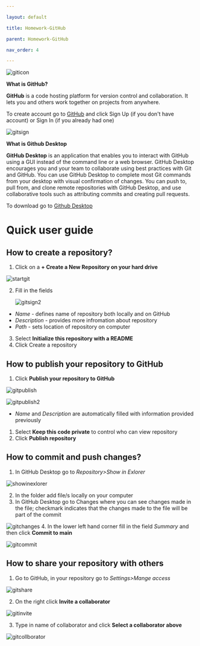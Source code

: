 ```yaml
---

layout: default

title: Homework-GitHub

parent: Homework-GitHub

nav_order: 4

---
```


![giticon](./images/giticon.jpg)

**What is GitHub?**

**GitHub** is a code hosting platform for version control and collaboration. It lets you and others work together on projects from anywhere.

To create account go to [GitHub](https://github.com/) and click Sign Up (if you don't have account) or Sign In
 (if you already had one)

 ![gitsign](./images/gitsign.png)



 **What is Github Desktop**

 **GitHub Desktop** is an application that enables you to interact with GitHub using a GUI instead of the command line or a web browser. GitHub Desktop encourages you and your team to collaborate using best practices with Git and GitHub. You can use GitHub Desktop to complete most Git commands from your desktop with visual confirmation of changes. You can push to, pull from, and clone remote repositories with GitHub Desktop, and use collaborative tools such as attributing commits and creating pull requests.

 To download go to [Github Desktop](https://desktop.github.com/)


**Quick user guide**
===


## How to create a repository?

1. Click on a **+ Create a New Repository on your hard drive**


![startgit](./images/startgit.png)


2. Fill in the fields

   ![gitsign2](./images/gitsign2.png)

- *Name* - defines name of repository both locally and on GitHub
- *Description* - provides more infromation about repository
- *Path* - sets location of repository on computer

3. Select **Initialize this repository with a README**  
4. Click Create a repository

## How to publish your repository to GitHub

1. Click **Publish your repository to GitHub**


![gitpublish](./images/gitpublish.png)


![gitpublish2](./images/gitpublish2.png)
- *Name* and *Description* are automatically filled with information provided previously
1. Select **Keep this code private** to control who can view repository
2. Click **Publish repository**

## How to commit and push changes? 

1. In GitHub Desktop go to *Repository>Show in Exlorer*


![showinexlorer](./images/showinexplorer.png)


2. In the folder add file/s locally on your computer
3. In GitHub Desktop go to Changes where you can see changes made in the file; checkmark indicates that the changes made to the file will be part of the commit 


![gitchanges](./images/gitchanges.png)
4. In the lower left hand corner fill in the field *Summary* and then click **Commit to main** 

![gitcommit](./images/gitcommit.png)

## How to share your repository with others 

1. Go to GitHub, in your repository go to *Settings>Mange access*
     
![gitshare](./images/gitshare.png)  

2. On the right click **Invite a collaborator**

![gitinvite](./images/gitinvite.png)

3. Type in name of collaborator and click **Select a collaborator above** 

![gitcollborator](./images/gitcollborator.png)

